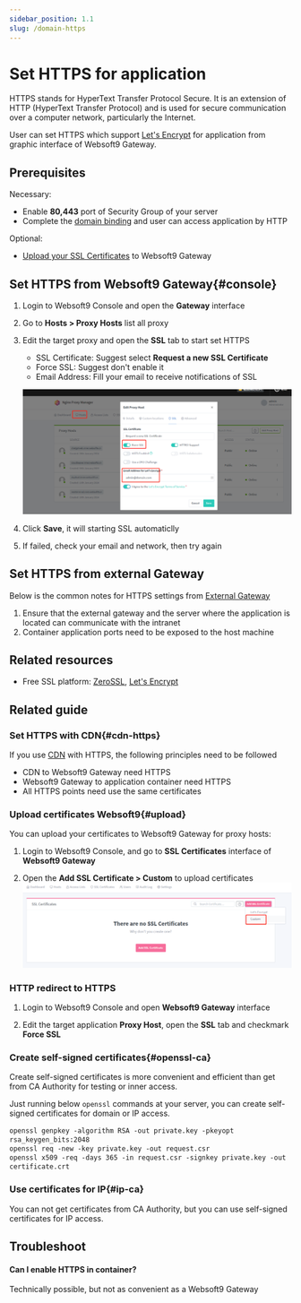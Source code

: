 ```yaml
---
sidebar_position: 1.1
slug: /domain-https
---
```


# Set HTTPS for application

HTTPS stands for HyperText Transfer Protocol Secure. It is an extension of HTTP (HyperText Transfer Protocol) and is used for secure communication over a computer network, particularly the Internet.  

User can set HTTPS which support [Let's Encrypt](https://letsencrypt.org/) for application from graphic interface of Websoft9 Gateway.    

## Prerequisites

Necessary:   

- Enable **80,443** port of Security Group of your server
- Complete the [domain binding](./domain-set.md) and user can access application by HTTP

Optional:   

- [Upload your SSL Certificates](#upload) to  Websoft9 Gateway

## Set HTTPS from Websoft9 Gateway{#console}

1. Login to Websoft9 Console and open the **Gateway** interface

2. Go to **Hosts > Proxy Hosts** list all proxy

3. Edit the target proxy and open the **SSL** tab to start set HTTPS

   - SSL Certificate: Suggest select **Request a new SSL Certificate**
   - Force SSL: Suggest don't enable it
   - Email Address: Fill your email to receive notifications of SSL

   ![](./assets/websoft9-gateway-setautohttps.png)

4. Click **Save**, it will starting SSL automaticlly

5. If failed, check your email and network, then try again

## Set HTTPS from external Gateway

Below is the common notes for HTTPS settings from [External Gateway](./gateway-integration)

1. Ensure that the external gateway and the server where the application is located can communicate with the intranet
2. Container application ports need to be exposed to the host machine

## Related resources

- Free SSL platform: [ZeroSSL](https://zerossl.com/), [Let's Encrypt](https://letsencrypt.org/) 

## Related guide

### Set HTTPS with CDN{#cdn-https}

If you use [CDN](./gateway-cdn) with HTTPS, the following principles need to be followed

- CDN to Websoft9 Gateway need HTTPS
- Websoft9 Gateway to application container need HTTPS
- All HTTPS points need use the same certificates

### Upload certificates Websoft9{#upload}

You can upload your certificates to Websoft9 Gateway for proxy hosts:

1. Login to Websoft9 Console, and go to **SSL Certificates** interface of **Websoft9 Gateway**

2. Open the **Add SSL Certificate > Custom** to upload certificates
   ![](./assets/websoft9-gateway-addcustomssl.png)


### HTTP redirect to HTTPS

1. Login to Websoft9 Console and open **Websoft9 Gateway** interface

2. Edit the target application **Proxy Host**, open the **SSL** tab and checkmark **Force SSL**

### Create self-signed certificates{#openssl-ca}

Create self-signed certificates is more convenient and efficient than get from CA Authority for testing or inner access.    

Just running below `openssl` commands at your server, you can create self-signed certificates for domain or IP access.   

```
openssl genpkey -algorithm RSA -out private.key -pkeyopt rsa_keygen_bits:2048
openssl req -new -key private.key -out request.csr
openssl x509 -req -days 365 -in request.csr -signkey private.key -out certificate.crt
```

### Use certificates for IP{#ip-ca}

You can not get certificates from CA Authority, but you can use self-signed certificates for IP access.  

## Troubleshoot

#### Can I enable HTTPS in container?

Technically possible, but not as convenient as a Websoft9 Gateway
